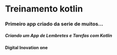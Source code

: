 # Treinamento kotlin

### Primeiro app criado da serie de muitos...

##### Criando um App de Lembretes e Tarefas com Kotlin
#### Digital Inovation one
